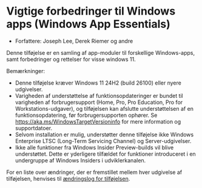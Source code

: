 # Vigtige forbedringer til Windows apps (Windows App Essentials) #

* Forfattere: Joseph Lee, Derek Riemer og andre

Denne tilføjelse er en samling af app-moduler til forskellige Windows-apps,
samt forbedringer og rettelser for visse windows 11.

Bemærkninger:

* Denne tilføjelse kræver Windows 11 24H2 (build 26100) eller nyere
  udgivelser.
* Varigheden af understøttelse af funktionsopdateringer er bundet til
  varigheden af forbrugersupport (Home, Pro, Pro Education, Pro for
  Workstations-udgaver), og tilføjelsen kan afslutte understøttelsen af en
  funktionsopdatering, før forbrugersupporten ophører. Se
  <https://aka.ms/WindowsTargetVersioninfo> for mere information og
  supportdatoer.
* Selvom installation er mulig, understøtter denne tilføjelse ikke Windows
  Enterprise LTSC (Long-Term Servicing Channel) og Server-udgivelser.
* Ikke alle funktioner fra Windows Insider Preview-builds vil blive
  understøttet. Dette er yderligere tilfældet for funktioner introduceret i
  en undergruppe af Windows Insiders i udviklerkanalen.

For en liste over ændringer, der er fremstillet mellem hver udgivelse af
tilføjelsen, henvises til [ændringslog for tilføjelsen][1].

[1]: https://github.com/josephsl/wintenapps/blob/main/changes.md

